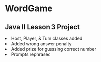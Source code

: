 # WordGame
<h2>Java II Lesson 3 Project</h2>
<li>Host, Player, & Turn classes added</li>
<li>Added wrong answer penalty</li>
<li>Added prize for guessing correct number</li>
<li>Prompts rephrased</li>